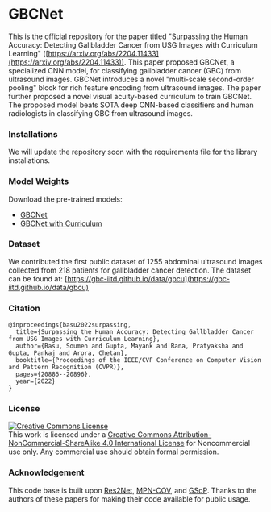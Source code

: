 # GBCNet
This is the official repository for the paper titled "Surpassing the Human Accuracy: Detecting Gallbladder Cancer from USG Images with Curriculum Learning" ([https://arxiv.org/abs/2204.11433](https://arxiv.org/abs/2204.11433)). This paper proposed GBCNet, a specialized CNN model, for classifying gallbladder cancer (GBC) from ultrasound images. GBCNet introduces a novel "multi-scale second-order pooling" block for rich feature encoding from ultrasound images. The paper further proposed a novel visual acuity-based curriculum to train GBCNet. The proposed model beats SOTA deep CNN-based classifiers and human radiologists in classifying GBC from ultrasound images. 

### Installations
We will update the repository soon with the requirements file for the library installations. 

### Model Weights
Download the pre-trained models:
* [GBCNet](https://drive.google.com/file/d/1uBkzlydC9vY8kQsgrlg6983q5WLAK2wS/view)
* [GBCNet with Curriculum](https://drive.google.com/file/d/1s9DMOtgK3TaYBitaYD9IcepmHwxgFZTt/view)

### Dataset
We contributed the first public dataset of 1255 abdominal ultrasound images collected from 218 patients for gallbladder cancer detection. The dataset can be found at: 
[https://gbc-iitd.github.io/data/gbcu](https://gbc-iitd.github.io/data/gbcu)

### Citation
```
@inproceedings{basu2022surpassing,
  title={Surpassing the Human Accuracy: Detecting Gallbladder Cancer from USG Images with Curriculum Learning},
  author={Basu, Soumen and Gupta, Mayank and Rana, Pratyaksha and Gupta, Pankaj and Arora, Chetan},
  booktitle={Proceedings of the IEEE/CVF Conference on Computer Vision and Pattern Recognition (CVPR)},
  pages={20886--20896},
  year={2022}
}
```
### License
[![Creative Commons License](https://i.creativecommons.org/l/by-nc-sa/4.0/88x31.png)](http://creativecommons.org/licenses/by-nc-sa/4.0/)  
This work is licensed under a [Creative Commons Attribution-NonCommercial-ShareAlike 4.0 International License](http://creativecommons.org/licenses/by-nc-sa/4.0/) for Noncommercial use only. Any commercial use should obtain formal permission.

### Acknowledgement
This code base is built upon [Res2Net](https://github.com/Res2Net/Res2Net-PretrainedModels), [MPN-COV](https://github.com/jiangtaoxie/MPN-COV), and [GSoP](https://github.com/ZilinGao/Global-Second-order-Pooling-Convolutional-Networks). Thanks to the authors of these papers for making their code available for public usage.  
